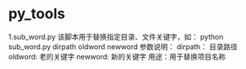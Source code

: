 py_tools
========
1.sub_word.py
该脚本用于替换指定目录、文件关键字，如：
python sub_word.py dirpath oldword newword
参数说明：
dirpath： 目录路径
oldword:  老的关键字
newword:  新的关键字
用途：用于替换项目名称
